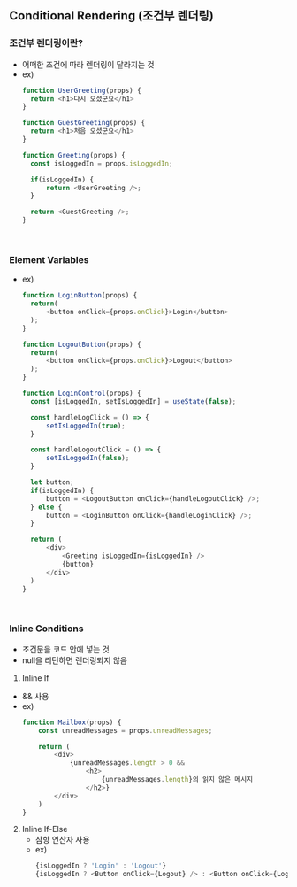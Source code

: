 ## Conditional Rendering (조건부 렌더링)

### 조건부 렌더링이란?

- 어떠한 조건에 따라 렌더링이 달라지는 것
- ex)
  ```js
  function UserGreeting(props) {
    return <h1>다시 오셨군요</h1>
  }

  function GuestGreeting(props) {
    return <h1>처음 오셨군요</h1>
  }

  function Greeting(props) {
    const isLoggedIn = props.isLoggedIn;

    if(isLoggedIn) {
        return <UserGreeting />;
    }

    return <GuestGreeting />;
  }
  ```

<br/>

### Element Variables

- ex)
  ```js
  function LoginButton(props) {
    return(
        <button onClick={props.onClick}>Login</button>
    );
  }

  function LogoutButton(props) {
    return(
        <button onClick={props.onClick}>Logout</button>
    );
  }

  function LoginControl(props) {
    const [isLoggedIn, setIsLoggedIn] = useState(false);

    const handleLogClick = () => {
        setIsLoggedIn(true);
    }

    const handleLogoutClick = () => {
        setIsLoggedIn(false);
    }

    let button;
    if(isLoggedIn) {
        button = <LogoutButton onClick={handleLogoutClick} />;
    } else {
        button = <LoginButton onClick={handleLoginClick} />;
    }

    return (
        <div>
            <Greeting isLoggedIn={isLoggedIn} />
            {button}
        </div>
    )
  }
  ```

<br/>

### Inline Conditions

- 조건문을 코드 안에 넣는 것
- null을 리턴하면 렌더링되지 않음
  
1. Inline If
  - && 사용
  - ex)
    ```js
    function Mailbox(props) {
        const unreadMessages = props.unreadMessages;

        return (
            <div>
                {unreadMessages.length > 0 &&
                    <h2>
                        {unreadMessages.length}의 읽지 않은 메시지
                    </h2>}
            </div>
        )
    }
    ```

2. Inline If-Else
    - 삼항 연산자 사용
    - ex)
        ```js
        {isLoggedIn ? 'Login' : 'Logout'}
        {isLoggedIn ? <Button onClick={Logout} /> : <Button onClick={Login}}
        ```
